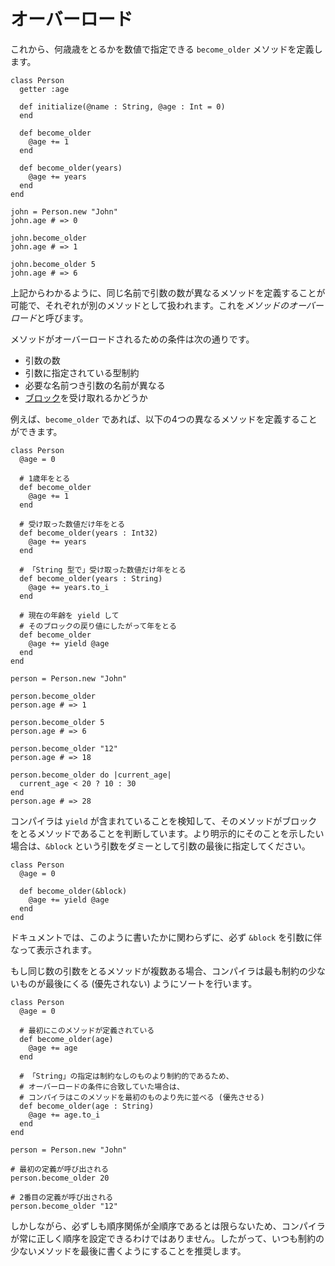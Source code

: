 # オーバーロード

これから、何歳歳をとるかを数値で指定できる `become_older` メソッドを定義します。

```crystal
class Person
  getter :age

  def initialize(@name : String, @age : Int = 0)
  end

  def become_older
    @age += 1
  end

  def become_older(years)
    @age += years
  end
end

john = Person.new "John"
john.age # => 0

john.become_older
john.age # => 1

john.become_older 5
john.age # => 6
```

上記からわかるように、同じ名前で引数の数が異なるメソッドを定義することが可能で、それぞれが別のメソッドとして扱われます。これを*メソッドのオーバーロード*と呼びます。

メソッドがオーバーロードされるための条件は次の通りです。

* 引数の数
* 引数に指定されている型制約
* 必要な名前つき引数の名前が異なる
* [ブロック](blocks_and_procs.html)を受け取れるかどうか

例えば、`become_older` であれば、以下の4つの異なるメソッドを定義することができます。

```crystal
class Person
  @age = 0

  # 1歳年をとる
  def become_older
    @age += 1
  end

  # 受け取った数値だけ年をとる
  def become_older(years : Int32)
    @age += years
  end

  # 「String 型で」受け取った数値だけ年をとる
  def become_older(years : String)
    @age += years.to_i
  end

  # 現在の年齢を yield して
  # そのブロックの戻り値にしたがって年をとる
  def become_older
    @age += yield @age
  end
end

person = Person.new "John"

person.become_older
person.age # => 1

person.become_older 5
person.age # => 6

person.become_older "12"
person.age # => 18

person.become_older do |current_age|
  current_age < 20 ? 10 : 30
end
person.age # => 28
```

コンパイラは `yield` が含まれていることを検知して、そのメソッドがブロックをとるメソッドであることを判断しています。より明示的にそのことを示したい場合は、`&block` という引数をダミーとして引数の最後に指定してください。

```crystal
class Person
  @age = 0

  def become_older(&block)
    @age += yield @age
  end
end
```

ドキュメントでは、このように書いたかに関わらずに、必ず `&block` を引数に伴なって表示されます。

もし同じ数の引数をとるメソッドが複数ある場合、コンパイラは最も制約の少ないものが最後にくる (優先されない) ようにソートを行います。

```crystal
class Person
  @age = 0

  # 最初にこのメソッドが定義されている
  def become_older(age)
    @age += age
  end

  # 「String」の指定は制約なしのものより制約的であるため、
  # オーバーロードの条件に合致していた場合は、
  # コンパイラはこのメソッドを最初のものより先に並べる (優先させる)
  def become_older(age : String)
    @age += age.to_i
  end
end

person = Person.new "John"

# 最初の定義が呼び出される
person.become_older 20

# 2番目の定義が呼び出される
person.become_older "12"
```

しかしながら、必ずしも順序関係が全順序であるとは限らないため、コンパイラが常に正しく順序を設定できるわけではありません。したがって、いつも制約の少ないメソッドを最後に書くようにすることを推奨します。
